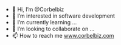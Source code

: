 - 👋 Hi, I’m @Corbelbiz
- 👀 I’m interested in software development
- 🌱 I’m currently learning ...
- 💞️ I’m looking to collaborate on ...
- 📫 How to reach me www.corbelbiz.com

<!---
Corbelbiz/Corbelbiz is a ✨ special ✨ repository because its `README.md` (this file) appears on your GitHub profile.
You can click the Preview link to take a look at your changes.
--->

